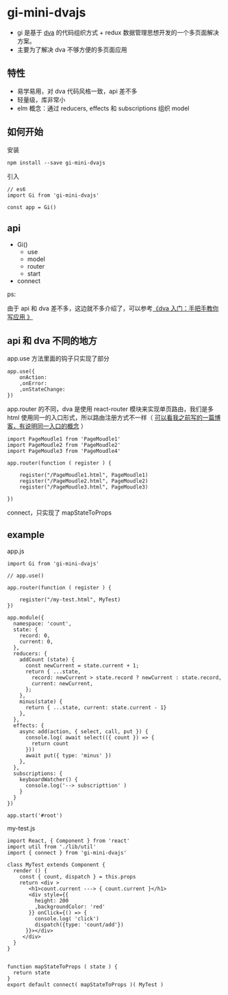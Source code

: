 # gi-mini-dvajs

* gi 是基于 [dva](https://github.com/dvajs/dva/blob/master/README_zh-CN.md) 的代码组织方式 + redux 数据管理思想开发的一个多页面解决方案。
* 主要为了解决 dva 不够方便的多页面应用

## 特性

* 易学易用，对 dva 代码风格一致，api 差不多
* 轻量级，库非常小
* elm 概念：通过 reducers, effects 和 subscriptions 组织 model

## 如何开始

安装

```
npm install --save gi-mini-dvajs
```

引入

```
// es6
import Gi from 'gi-mini-dvajs'

const app = Gi()
```


## api

* Gi()
	* use
	* model
	* router
	* start
* connect

ps:

由于 api 和 dva 差不多，这边就不多介绍了，可以参考[《dva 入门：手把手教你写应用 》](https://github.com/sorrycc/blog/issues/8)

## api 和 dva 不同的地方

app.use 方法里面的钩子只实现了部分

```
app.use({
	onAction: 
	,onError: 
	,onStateChange: 
})
```

app.router 的不同，dva 是使用 react-router 模块来实现单页路由，我们是多 html 使用同一的入口形式，所以路由注册方式不一样（ [可以看我之前写的一篇博客，有说明同一入口的概念](http://www.jianshu.com/p/27f583c6daec) ）

```
import PageMoudle1 from 'PageMoudle1'
import PageMoudle2 from 'PageMoudle2'
import PageMoudle3 from 'PageMoudle4'

app.router(function ( register ) {

	register("/PageMoudle1.html", PageMoudle1)
	register("/PageMoudle2.html", PageMoudle2)
	register("/PageMoudle3.html", PageMoudle3)

})
```

connect，只实现了 mapStateToProps

## example

app.js

```
import Gi from 'gi-mini-dvajs'

// app.use()

app.router(function ( register ) {

	register("/my-test.html", MyTest)
})

app.module({
  namespace: 'count',
  state: {
    record: 0,
    current: 0,
  },
  reducers: {
    addCount (state) {
      const newCurrent = state.current + 1;
      return { ...state,
        record: newCurrent > state.record ? newCurrent : state.record,
        current: newCurrent,
      };
    },
    minus(state) {
      return { ...state, current: state.current - 1}
    },
  },
  effects: {
    async add(action, { select, call, put }) {
      console.log( await select(({ count }) => {
        return count
      }))
      await put({ type: 'minus' })
    },
  },
  subscriptions: {
    keyboardWatcher() {
      console.log('--> subscripttion' )
    }
  }
})

app.start('#root')
```

my-test.js
```
import React, { Component } from 'react'
import util from './lib/util'
import { connect } from 'gi-mini-dvajs'

class MyTest extends Component {
  render () {
    const { count, dispatch } = this.props
    return <div >
       <h1>count.current ---> { count.current }</h1>
       <div style={{
         height: 200
         ,backgroundColor: 'red'
       }} onClick={() => {
         console.log( 'click')
         dispatch({type: 'count/add'})
      }}></div>
     </div>
  }
}


function mapStateToProps ( state ) {
  return state
}
export default connect( mapStateToProps )( MyTest )
```